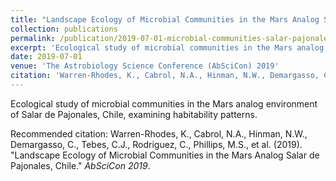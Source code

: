 ```yaml
---
title: "Landscape Ecology of Microbial Communities in the Mars Analog Salar de Pajonales, Chile"
collection: publications
permalink: /publication/2019-07-01-microbial-communities-salar-pajonales-2019
excerpt: 'Ecological study of microbial communities in the Mars analog environment of Salar de Pajonales, Chile, examining habitability patterns.'
date: 2019-07-01
venue: 'The Astrobiology Science Conference (AbSciCon) 2019'
citation: 'Warren-Rhodes, K., Cabrol, N.A., Hinman, N.W., Demargasso, C., Tebes, C.J., Rodriguez, C., Phillips, M.S., et al. (2019). &quot;Landscape Ecology of Microbial Communities in the Mars Analog Salar de Pajonales, Chile.&quot; <i>AbSciCon 2019</i>.'
---
```

Ecological study of microbial communities in the Mars analog environment of Salar de Pajonales, Chile, examining habitability patterns.

Recommended citation: Warren-Rhodes, K., Cabrol, N.A., Hinman, N.W., Demargasso, C., Tebes, C.J., Rodriguez, C., Phillips, M.S., et al. (2019). "Landscape Ecology of Microbial Communities in the Mars Analog Salar de Pajonales, Chile." <i>AbSciCon 2019</i>.